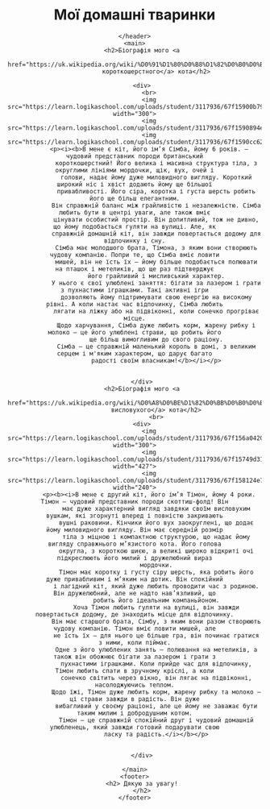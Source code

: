 <html style="background-color:  ;">
<title> сайт про моїх домашніх тваринок</title>

<body style="background-color: ">
    <header>
        <h1 style="text-align: center"> Мої домашні тваринки </h1>

    </header>
    <main>
        <h2>Біографія мого <a
                href="https://uk.wikipedia.org/wiki/%D0%91%D1%80%D0%B8%D1%82%D0%B0%D0%BD%D1%81%D1%8C%D0%BA%D0%B0_%D0%BA%D0%BE%D1%80%D0%BE%D1%82%D0%BA%D0%BE%D1%88%D0%B5%D1%80%D1%81%D1%82%D0%B0_%D0%BA%D1%96%D1%88%D0%BA%D0%B0">Британського
                короткошерстного</a> кота</h2>

        <div>
            <br>
            <img src="https://learn.logikaschool.com/uploads/student/3117936/67f15900b79e2.jpg" width="300">
            <img src="https://learn.logikaschool.com/uploads/student/3117936/67f1590894e5d.jpg"width="300">
            <img src="https://learn.logikaschool.com/uploads/student/3117936/67f1590cc6276.jpg"width="300">
            <p><i><b>В мене є кіт, його ім’я Сімба, йому 6 років. — чудовий представник породи британський
                короткошерстний! Його велика і масивна структура тіла, з округлими лініями мордочки, щік, вух, очей і
                голови, надає йому дуже миловидного вигляду. Короткий широкий ніс і хвіст додають йому ще більшої
                привабливості. Його сіра, коротка і густа шерсть робить його ще більш елегантним.
                Він справжній баланс між грайливістю і незалежністю. Сімба любить бути в центрі уваги, але також вміє
                цінувати особистий простір. Він допитливий, тож не дивно, що йому подобається гуляти на вулиці. Але, як
                справжній домашній кіт, він завжди повертається додому для відпочинку і сну.
                Сімба має молодшого брата, Тімона, з яким вони створюють чудову компанію. Попри те, що Сімба вміє ловити
                мишей, він не їсть їх — йому більше подобається полювати на пташок і метеликів, що ще раз підтверджує
                його грайливий і мисливський характер.
                У нього є свої улюблені заняття: бігати за лазером і грати з пухнастими іграшками. Такі активні ігри
                дозволяють йому підтримувати свою енергію на високому рівні. А коли настає час відпочинку, Сімба любить
                лягати на ліжку або на підвіконні, коли сонечко прогріває місце.
                Щодо харчування, Сімба дуже любить корм, жарену рибку і молоко — це його улюблені страви, що робить його
                ще більш вимогливим до свого раціону.
                Сімба — це справжній маленький король в домі, з великим серцем і м'яким характером, що дарує багато
                радості своїм власникам!</b></i></p>


        </div>
        <h2>Біографія мого <a
                href="https://uk.wikipedia.org/wiki/%D0%A8%D0%BE%D1%82%D0%BB%D0%B0%D0%BD%D0%B4%D1%81%D1%8C%D0%BA%D0%B0_%D0%B2%D0%B8%D1%81%D0%BB%D0%BE%D0%B2%D1%83%D1%85%D0%B0_%D0%BA%D1%96%D1%88%D0%BA%D0%B0#:~:text=%D0%A1%D0%BA%D0%BE%D1%82%D1%82%D1%96%D1%88%2D%D1%84%D0%BE%D0%BB%D0%B4%2C%20%D0%A8%D0%BE%D1%82%D0%BB%D0%B0%D0%BD%D0%B4%D1%81%D1%8C%D0%BA%D0%B0%20%D0%BA%D0%BB%D0%B0%D0%BF%D0%BE%D0%B2%D1%83%D1%85%D0%B0%20(,%D1%86%D0%B8%D1%85%20%D0%BA%D1%96%D1%88%D0%BE%D0%BA%20%D1%94%20%D0%B3%D0%B5%D0%BD%D0%BD%D0%B0%20%D0%BC%D1%83%D1%82%D0%B0%D1%86%D1%96%D1%8F.">Шотландського
                висловухого</a> кота</h2>
                <br>
        <div>
            <img src="https://learn.logikaschool.com/uploads/student/3117936/67f156a04206f.jpg" width="300">
            <img src="https://learn.logikaschool.com/uploads/student/3117936/67f15749d31cb.jpg" width="427">
            <img src="https://learn.logikaschool.com/uploads/student/3117936/67f158124e7de.jpg" width="240">
            <p><b><i>В мене є другий кіт, його ім’я Тімон, йому 4 роки. Тімон — чудовий представник породи скоттиш-фолд! Він
                має дуже характерний вигляд завдяки своїм висловухим вушкам, які згорнуті вперед і повністю закривають
                вушні раковини. Кінчики його вух заокруглені, що додає йому миловидного вигляду. Він має середній розмір
                тіла з міцною і компактною структурою, що надає йому вигляду справжнього м’язистого кота. Його голова
                округла, з короткою шиєю, а великі широко відкриті очі підкреслюють його милий і дружелюбний вираз
                мордочки.
                Тімон має коротку і густу сіру шерсть, яка робить його дуже привабливим і м’яким на дотик. Він спокійний
                і лагідний кіт, який дуже любить проводити час з родиною. Він дружелюбний, але не надто нав’язливий, що
                робить його ідеальним компаньйоном.
                Хоча Тімон любить гуляти на вулиці, він завжди повертається додому, де знаходить місце для відпочинку.
                Він має старшого брата, Сімбу, з яким вони разом створюють чудову компанію. Тімон вміє ловити мишей, але
                не їсть їх — для нього це більше гра, він починає гратися з ними, коли піймає.
                Одне з його улюблених занять — полювання на метеликів, а також він обожнює бігати за лазером і грати з
                пухнастими іграшками. Коли прийде час для відпочинку, Тімон любить спати в зручному кріслі, а коли
                сонечко світить через вікно, він лягає на підвіконні, насолоджуючись теплом.
                Щодо їжі, Тімон дуже любить корм, жарену рибку та молоко — ці страви завжди в радість. Він дуже
                вибагливий у своєму раціоні, але це йому не заважає бути таким милим і добродушним котом.
                Тімон — це справжній спокійний друг і чудовий домашній улюбленець, який завжди готовий подарувати свою
                ласку та радість.</i></b></p>
         

        </div>

    </main>
    <footer>
        <h2> Дякую за увагу!
        </h2>
    </footer>
</body>

</html>
